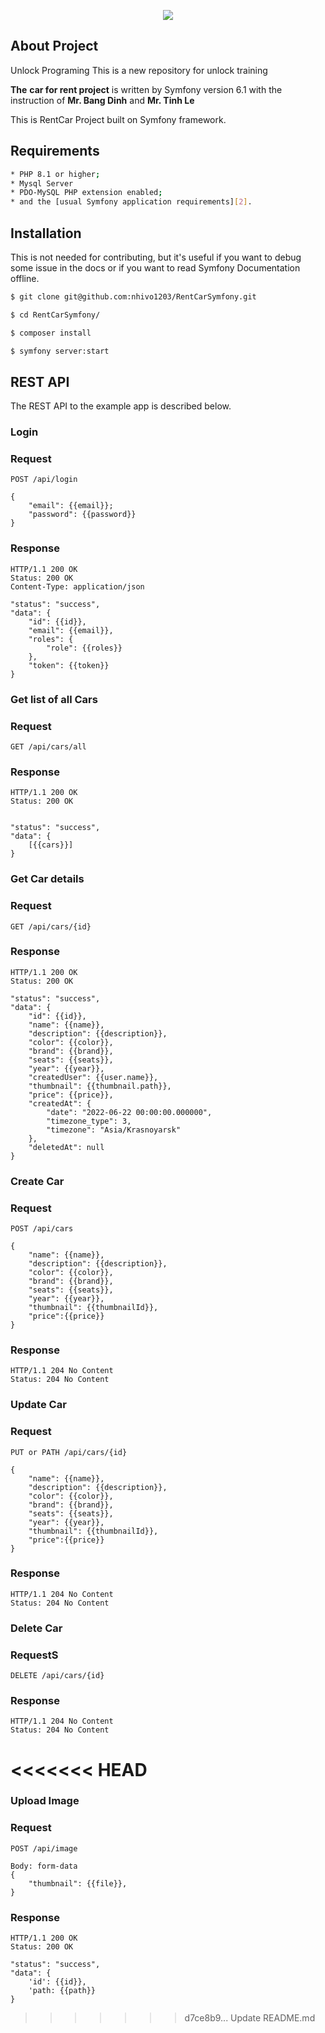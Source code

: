 <p align="center"><a href="https://symfony.com" target="_blank">
    <img src="https://symfony.com/logos/symfony_black_02.svg">
</a></p>

About Project
------------

Unlock Programing This is a new repository for unlock training

**The** **car for rent project** is written by Symfony version 6.1 with the instruction of **Mr. Bang
Dinh** and **Mr. Tinh Le**

This is RentCar Project built on Symfony framework.

Requirements
------------
```bash
* PHP 8.1 or higher;
* Mysql Server
* PDO-MySQL PHP extension enabled;
* and the [usual Symfony application requirements][2].
```

Installation
------------

This is not needed for contributing, but it's useful if you want to debug some
issue in the docs or if you want to read Symfony Documentation offline.

```bash
$ git clone git@github.com:nhivo1203/RentCarSymfony.git

$ cd RentCarSymfony/

$ composer install

$ symfony server:start
```

REST API
------------

The REST API to the example app is described below.

### Login

### Request

`POST /api/login`

    {
        "email": {{email}};
        "password": {{password}}
    }

### Response

    HTTP/1.1 200 OK
    Status: 200 OK
    Content-Type: application/json

    "status": "success",
    "data": {
        "id": {{id}},
        "email": {{email}},
        "roles": {
            "role": {{roles}}
        },
        "token": {{token}}
    }

### Get list of all Cars

### Request

`GET /api/cars/all`

### Response

    HTTP/1.1 200 OK
    Status: 200 OK


    "status": "success",
    "data": {
        [{{cars}}]
    }

### Get Car details

### Request

`GET /api/cars/{id}`

### Response

    HTTP/1.1 200 OK
    Status: 200 OK

    "status": "success",
    "data": {
        "id": {{id}},
        "name": {{name}},
        "description": {{description}},
        "color": {{color}},
        "brand": {{brand}},
        "seats": {{seats}},
        "year": {{year}},
        "createdUser": {{user.name}},
        "thumbnail": {{thumbnail.path}},
        "price": {{price}},
        "createdAt": {
            "date": "2022-06-22 00:00:00.000000",
            "timezone_type": 3,
            "timezone": "Asia/Krasnoyarsk"
        },
        "deletedAt": null
    }

### Create Car

### Request

`POST /api/cars`

    {
        "name": {{name}},
        "description": {{description}},
        "color": {{color}},
        "brand": {{brand}},
        "seats": {{seats}},
        "year": {{year}},
        "thumbnail": {{thumbnailId}},
        "price":{{price}}
    }

### Response

    HTTP/1.1 204 No Content
    Status: 204 No Content

### Update Car

### Request

`PUT or PATH /api/cars/{id}`

    {
        "name": {{name}},
        "description": {{description}},
        "color": {{color}},
        "brand": {{brand}},
        "seats": {{seats}},
        "year": {{year}},
        "thumbnail": {{thumbnailId}},
        "price":{{price}}
    }

### Response

    HTTP/1.1 204 No Content
    Status: 204 No Content

### Delete Car

### RequestS

`DELETE /api/cars/{id}`

### Response

    HTTP/1.1 204 No Content
    Status: 204 No Content
<<<<<<< HEAD
=======


### Upload Image

### Request

`POST /api/image`

    Body: form-data
    {
        "thumbnail": {{file}},
    }

### Response

    HTTP/1.1 200 OK
    Status: 200 OK
    
    "status": "success",
    "data": {
        'id': {{id}},
        'path: {{path}}
    }


    


>>>>>>> d7ce8b9... Update README.md
